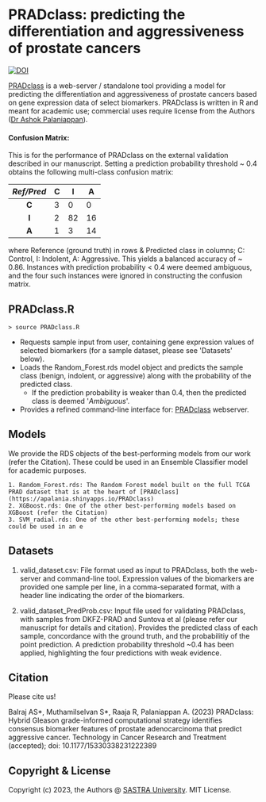 
# PRADclass: predicting the differentiation and aggressiveness of prostate cancers

[![DOI](https://zenodo.org/badge/DOI/10.5281/zenodo.7844579.svg)](https://doi.org/10.5281/zenodo.7844579)

[PRADclass](https://apalania.shinyapps.io/PRADclass) is a web-server / standalone tool providing a model for predicting the differentiation and aggressiveness of prostate cancers based on gene expression data of select biomarkers. PRADclass is written in R and meant for academic use; commercial uses require license from the Authors ([Dr Ashok Palaniappan](mailto:apalania@scbt.sastra.edu)). 

#### Confusion Matrix: 
This is for the performance of PRADclass on the external validation described in our manuscript. Setting a prediction probability threshold ~ 0.4 obtains the following multi-class confusion matrix: 

| *Ref/Pred* |C  |I  |A  |
|:---:|---|---|---|
| __C__ |3  |0  |0  |
| __I__ | 2 |82 |16 |
| __A__ | 1 |3  |14 |

where Reference (ground truth) in rows & Predicted class in columns; C: Control, I: Indolent, A: Aggressive.
This yields a balanced accuracy of ~  0.86. Instances with prediction probability < 0.4 were deemed ambiguous, and the four such instances were ignored in constructing the confusion matrix. 


PRADclass.R
------------

    > source PRADclass.R
    
* Requests sample input from user, containing gene expression values of selected biomarkers (for a sample dataset, please see 'Datasets' below).
* Loads the Random_Forest.rds model object and predicts the sample class (benign, indolent, or aggressive) along with the probability of the predicted class. 
	- If the prediction probability is weaker than 0.4, then the predicted class is deemed '_Ambiguous_'. 
* Provides a refined command-line interface for: [PRADclass](https://apalania.shinyapps.io/PRADclass) webserver.
    
Models
-------

We provide the RDS objects of the best-performing models from our work (refer the Citation). These could be used in an Ensemble Classifier model for academic purposes.
	
    1. Random_Forest.rds: The Random Forest model built on the full TCGA PRAD dataset that is at the heart of [PRADclass](https://apalania.shinyapps.io/PRADclass)
    2. XGBoost.rds: One of the other best-performing models based on XGBoost (refer the Citation)
    3. SVM_radial.rds: One of the other best-performing models; these could be used in an e 


Datasets
--------
    
1. valid_dataset.csv: File format used as input to PRADclass, both the web-server and command-line tool. Expression values of the biomarkers are provided one sample per line, in a comma-separated format, with a header line indicating the order of the biomarkers. 
        
2. valid_dataset_PredProb.csv: Input file used for validating PRADclass, with samples from DKFZ-PRAD and Suntova et al (please refer our manuscript for details and citation). Provides the predicted class of each sample, concordance with the ground truth, and the probabilitiy of the point prediction. A prediction probability threshold ~0.4 has been applied, highlighting the four predictions with weak evidence.  
        
Citation
----------

Please cite us!

Balraj AS*, Muthamilselvan S*, Raaja R, Palaniappan A. (2023) PRADclass: Hybrid Gleason grade-informed computational strategy identifies consensus biomarker features of prostate adenocarcinoma that predict aggressive cancer. Technology in Cancer Research and Treatment (accepted); doi: 10.1177/15330338231222389

Copyright & License
-------------------

Copyright (c) 2023, the Authors @ [SASTRA University](https://www.sastra.edu). MIT License. 


